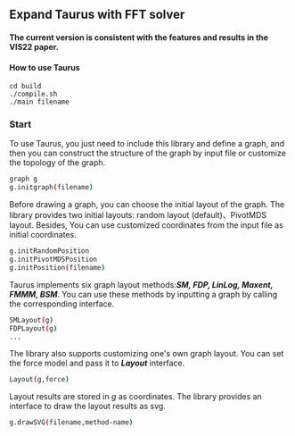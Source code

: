 ## Expand Taurus with FFT solver

#### 	The current version is consistent with the features and results in the VIS22 paper. 

#### How to use Taurus
```shell
cd build
./compile.sh
./main filename
```

### Start
To use Taurus, you just need to include this library and define a graph, and then you can construct the structure of the graph by input file or customize the topology of the graph.
```bash
graph g
g.initgraph(filename)
```

Before drawing a graph, you can choose the initial layout of the graph. The library provides two initial layouts: random layout (default)、PivotMDS layout. Besides, You can use customized coordinates from the input file as initial coordinates.
```bash
g.initRandomPosition
g.initPivotMDSPosition
g.initPosition(filename)
```
Taurus implements six graph layout methods:***SM, FDP, LinLog, Maxent, FMMM, BSM***. You can use these methods by inputting a graph by calling the corresponding interface.
```bash
SMLayout(g)
FDPLayout(g)
...
```
The library also supports customizing one's own graph layout. You can set the force model and pass it to ***Layout*** interface.
```bash
Layout(g,force)
```
Layout results are stored in *g* as coordinates. The library provides an interface to draw the layout results as svg.
```bash
g.drawSVG(filename,method-name)
```
